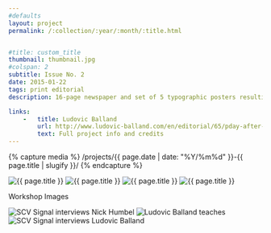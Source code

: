 ```yaml
---
#defaults
layout: project
permalink: /:collection/:year/:month/:title.html


#title: custom_title
thumbnail: thumbnail.jpg
#colspan: 2
subtitle: Issue No. 2
date: 2015-01-22
tags: print editorial
description: 16-page newspaper and set of 5 typographic posters resulting from a workshop with esteemed designer <a href="http://www.ludovic-balland.com/" target="_blank">Ludovic Balland.</a> Over  five days, five distinguished citizens of Valencia were interviewed about what news they read the day before, their reading habits, and the city in which they live. Each day, one team of students designed and produced a newspaper article for the day's interview, while another team designed a typographic poster summarizing it. The final newspaper and poster series organize the content into a visual system as cultural commentary on how people remember information perceived in the daily media.

links:
    -   title: Ludovic Balland
        url: http://www.ludovic-balland.com/en/editorial/65/pday-after-readingbr-issue-ndeg2-ndashnbspvalencia-ca-p.html
        text: Full project info and credits
---
```


<!-- set project media path -->
{% capture media %}
    /projects/{{ page.date | date: "%Y/%m%d" }}-{{ page.title | slugify }}/
{% endcapture %}
<!-- end -->

<!-- media -->
<img class="span8" src="{{ site.data.global_assets.placeholder }}" data-original="{{media|strip}}paper.jpg" alt="{{ page.title }}">
<img class="span8" src="{{ site.data.global_assets.placeholder }}" data-original="{{media|strip}}posters-2up.jpg" alt="{{ page.title }}">
<img class="span8" src="{{ site.data.global_assets.placeholder }}" data-original="{{media|strip}}posters-3up.jpg" alt="{{ page.title }}">
<img class="span8" src="{{ site.data.global_assets.placeholder }}" data-original="{{media|strip}}sheets.jpg" alt="{{ page.title }}">

<p class="span8 divider">Workshop Images</p>

<img class="span8" src="{{ site.data.global_assets.placeholder }}" data-original="{{media|strip}}interview.jpg" alt="SCV Signal interviews Nick Humbel">
<img class="span8" src="{{ site.data.global_assets.placeholder }}" data-original="{{media|strip}}teaching.jpg" alt="Ludovic Balland teaches">
<img class="span8" src="{{ site.data.global_assets.placeholder }}" data-original="{{media|strip}}interview-2.jpg" alt="SCV Signal interviews Ludovic Balland">
